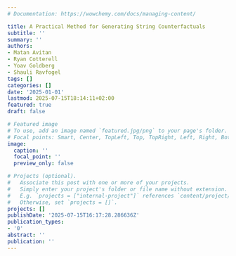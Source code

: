 ```yaml
---
# Documentation: https://wowchemy.com/docs/managing-content/

title: A Practical Method for Generating String Counterfactuals
subtitle: ''
summary: ''
authors:
- Matan Avitan
- Ryan Cotterell
- Yoav Goldberg
- Shauli Ravfogel
tags: []
categories: []
date: '2025-01-01'
lastmod: 2025-07-15T18:14:11+02:00
featured: true
draft: false

# Featured image
# To use, add an image named `featured.jpg/png` to your page's folder.
# Focal points: Smart, Center, TopLeft, Top, TopRight, Left, Right, BottomLeft, Bottom, BottomRight.
image:
  caption: ''
  focal_point: ''
  preview_only: false

# Projects (optional).
#   Associate this post with one or more of your projects.
#   Simply enter your project's folder or file name without extension.
#   E.g. `projects = ["internal-project"]` references `content/project/deep-learning/index.md`.
#   Otherwise, set `projects = []`.
projects: []
publishDate: '2025-07-15T16:17:28.286636Z'
publication_types:
- '0'
abstract: ''
publication: ''
---
```

